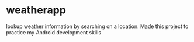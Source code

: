 # weatherapp
lookup weather information by searching on a location. Made this project to practice my Android development skills
